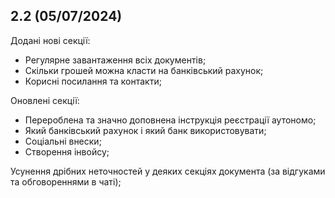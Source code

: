 ## 2.2 (05/07/2024)

Додані нові секції:

- Регулярне завантаження всіх документів;
- Скільки грошей можна класти на банківський рахунок;
- Корисні посилання та контакти;

Оновлені секції:

- Перероблена та значно доповнена інструкція реєстрації аутономо;
- Який банківський рахунок і який банк використовувати;
- Соціальні внески;
- Створення інвойсу;

Усунення дрібних неточностей у деяких секціях документа (за відгуками та обговореннями в чаті);
